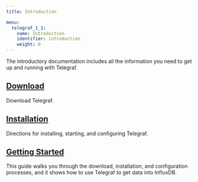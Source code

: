 ```yaml
---
title: Introduction

menu:
  telegraf_1_1:
    name: Introduction
    identifier: introduction
    weight: 0
---
```


The introductory documentation includes all the information you need to get up and running with Telegraf.

## [Download](https://influxdata.com/downloads/#telegraf)
Download Telegraf.

## [Installation](/telegraf/v1.1/introduction/installation/)
Directions for installing, starting, and configuring Telegraf.

## [Getting Started](/telegraf/v1.1/introduction/getting_started/)
This guide walks you through the download, installation, and configuration processes, and it shows how to use Telegraf to get data into InfluxDB.
